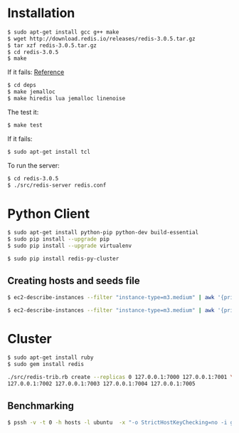 # Installation

```bash
$ sudo apt-get install gcc g++ make
$ wget http://download.redis.io/releases/redis-3.0.5.tar.gz
$ tar xzf redis-3.0.5.tar.gz
$ cd redis-3.0.5
$ make
```

If it fails: [Reference](http://iamjavakid.blogspot.com/2015/04/install-redis-300-in-ubuntu-14042-server.html)
```bash
$ cd deps
$ make jemalloc
$ make hiredis lua jemalloc linenoise
```

The test it:
```bash
$ make test
```

If it fails:

```bash
$ sudo apt-get install tcl
```

To run the server:

```bash
$ cd redis-3.0.5
$ ./src/redis-server redis.conf
```

# Python Client

```bash
$ sudo apt-get install python-pip python-dev build-essential
$ sudo pip install --upgrade pip
$ sudo pip install --upgrade virtualenv

$ sudo pip install redis-py-cluster
```

## Creating hosts and seeds file

```bash
$ ec2-describe-instances --filter "instance-type=m3.medium" | awk '{print $2}' | grep "52\." hosts

$ ec2-describe-instances --filter "instance-type=m3.medium" | awk '{print $2}' | grep "172\." > cluster
```

# Cluster

```bash
$ sudo apt-get install ruby
$ sudo gem install redis
```

``` bash
./src/redis-trib.rb create --replicas 0 127.0.0.1:7000 127.0.0.1:7001 \
127.0.0.1:7002 127.0.0.1:7003 127.0.0.1:7004 127.0.0.1:7005
```

## Benchmarking

```bash
$ pssh -v -t 0 -h hosts -l ubuntu  -x "-o StrictHostKeyChecking=no -i guzz-macbook.pem" -P './redis-3.0.5/src/redis-server redis-3.0.5/redis.conf'
```
